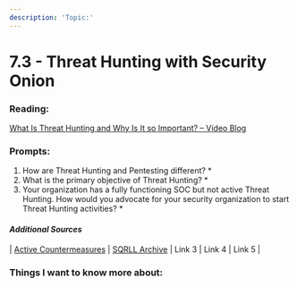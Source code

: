 ```yaml
---
description: 'Topic:'
---
```


# 7.3 - Threat Hunting with Security Onion

### Reading:

[What Is Threat Hunting and Why Is It so Important? – Video Blog](https://www.activecountermeasures.com/what-is-threat-hunting-and-why-is-it-so-important-video-blog/)

### Prompts:

1. How are Threat Hunting and Pentesting different?
   *
2. What is the primary objective of Threat Hunting?
   *
3. Your organization has a fully functioning SOC but not active Threat Hunting. How would you advocate for your security organization to start Threat Hunting activities?
   *

#### _Additional Sources_

\| [Active Countermeasures](https://www.activecountermeasures.com/) | [SQRLL Archive](https://www.threathunting.net/sqrrl-archive) | Link 3 | Link 4 | Link 5 |

### Things I want to know more about:
